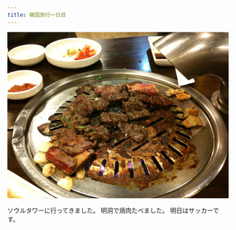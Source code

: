 ```yaml
---
title: 韓国旅行一日目
---
```


![韓国旅行一日目の焼肉](/images/2009-08-07-first-day-of-the-trip-to-South-Korea.jpg)

ソウルタワーに行ってきました。
明洞で焼肉たべました。
明日はサッカーです。

